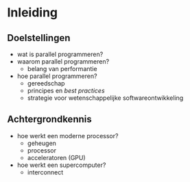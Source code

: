 # Inleiding

## Doelstellingen 

- wat is parallel programmeren?
- waarom parallel programmeren?
  - belang van performantie
- hoe parallel programmeren?
  - gereedschap
  - principes en *best practices*
  - strategie voor wetenschappelijke softwareontwikkeling

## Achtergrondkennis

- hoe werkt een moderne processor?
  - geheugen
  - processor
  - acceleratoren (GPU) 
- hoe werkt een supercomputer?
  - interconnect

  